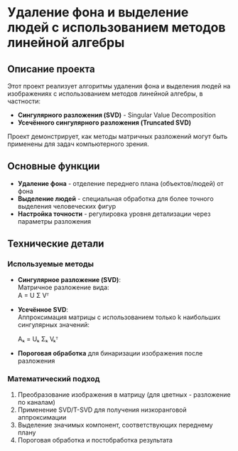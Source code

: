 # Удаление фона и выделение людей с использованием методов линейной алгебры

## Описание проекта

Этот проект реализует алгоритмы удаления фона и выделения людей на изображениях с использованием методов линейной алгебры, в частности:
- **Сингулярного разложения (SVD)** - Singular Value Decomposition
- **Усечённого сингулярного разложения (Truncated SVD)**

Проект демонстрирует, как методы матричных разложений могут быть применены для задач компьютерного зрения.

## Основные функции

- **Удаление фона** - отделение переднего плана (объектов/людей) от фона
- **Выделение людей** - специальная обработка для более точного выделения человеческих фигур
- **Настройка точности** - регулировка уровня детализации через параметры разложения

## Технические детали

### Используемые методы

- **Сингулярное разложение (SVD)**:  
  Матричное разложение вида:  
  A = U Σ Vᵀ
  
- **Усечённое SVD**:  
  Аппроксимация матрицы с использованием только k наибольших сингулярных значений:
  
  Aₖ = Uₖ Σₖ Vₖᵀ
  
- **Пороговая обработка** для бинаризации изображения после разложения

### Математический подход

1. Преобразование изображения в матрицу (для цветных - разложение по каналам)
2. Применение SVD/T-SVD для получения низкоранговой аппроксимации
3. Выделение значимых компонент, соответствующих переднему плану
4. Пороговая обработка и постобработка результата

